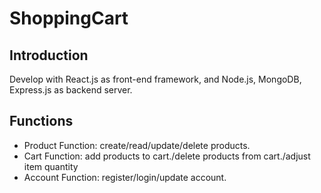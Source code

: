 # ShoppingCart
## Introduction
  Develop with React.js as front-end framework, and Node.js, MongoDB, Express.js as backend server.
  
## Functions
<ul>
  <li>Product Function: create/read/update/delete products.</li>
  <li>Cart Function: add products to cart./delete products from cart./adjust item quantity</li>  
  <li>Account Function: register/login/update account.</li>
</ul>
